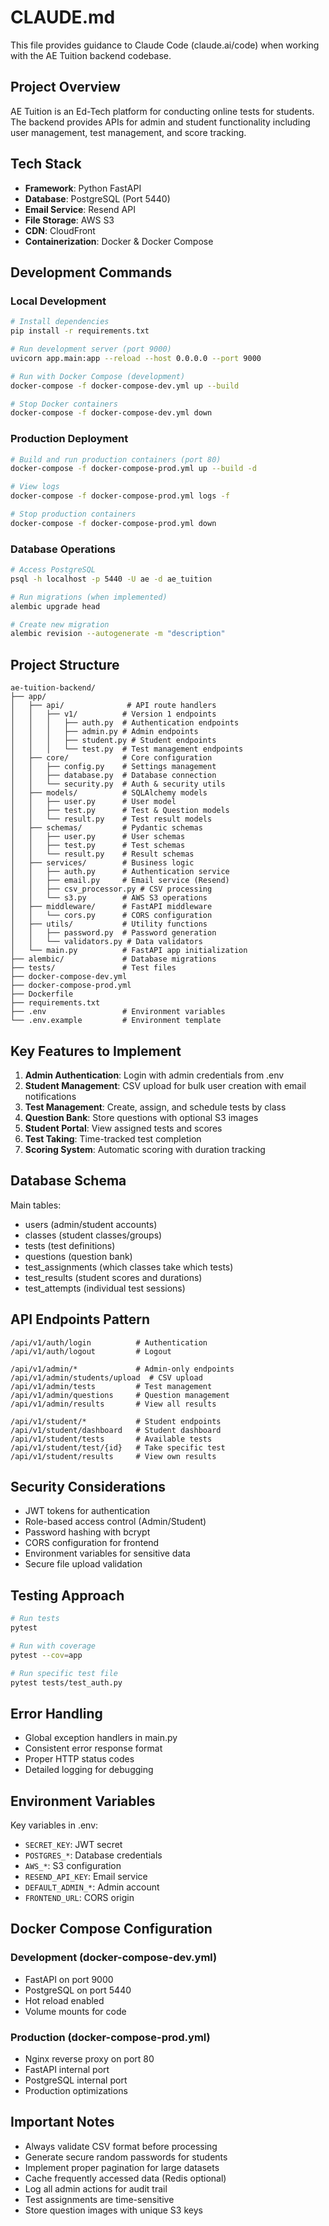# CLAUDE.md

This file provides guidance to Claude Code (claude.ai/code) when working with the AE Tuition backend codebase.

## Project Overview
AE Tuition is an Ed-Tech platform for conducting online tests for students. The backend provides APIs for admin and student functionality including user management, test management, and score tracking.

## Tech Stack
- **Framework**: Python FastAPI
- **Database**: PostgreSQL (Port 5440)
- **Email Service**: Resend API
- **File Storage**: AWS S3
- **CDN**: CloudFront
- **Containerization**: Docker & Docker Compose

## Development Commands

### Local Development
```bash
# Install dependencies
pip install -r requirements.txt

# Run development server (port 9000)
uvicorn app.main:app --reload --host 0.0.0.0 --port 9000

# Run with Docker Compose (development)
docker-compose -f docker-compose-dev.yml up --build

# Stop Docker containers
docker-compose -f docker-compose-dev.yml down
```

### Production Deployment
```bash
# Build and run production containers (port 80)
docker-compose -f docker-compose-prod.yml up --build -d

# View logs
docker-compose -f docker-compose-prod.yml logs -f

# Stop production containers
docker-compose -f docker-compose-prod.yml down
```

### Database Operations
```bash
# Access PostgreSQL
psql -h localhost -p 5440 -U ae -d ae_tuition

# Run migrations (when implemented)
alembic upgrade head

# Create new migration
alembic revision --autogenerate -m "description"
```

## Project Structure
```
ae-tuition-backend/
├── app/
│   ├── api/              # API route handlers
│   │   ├── v1/          # Version 1 endpoints
│   │   │   ├── auth.py  # Authentication endpoints
│   │   │   ├── admin.py # Admin endpoints
│   │   │   ├── student.py # Student endpoints
│   │   │   └── test.py  # Test management endpoints
│   ├── core/            # Core configuration
│   │   ├── config.py    # Settings management
│   │   ├── database.py  # Database connection
│   │   └── security.py  # Auth & security utils
│   ├── models/          # SQLAlchemy models
│   │   ├── user.py      # User model
│   │   ├── test.py      # Test & Question models
│   │   └── result.py    # Test result models
│   ├── schemas/         # Pydantic schemas
│   │   ├── user.py      # User schemas
│   │   ├── test.py      # Test schemas
│   │   └── result.py    # Result schemas
│   ├── services/        # Business logic
│   │   ├── auth.py      # Authentication service
│   │   ├── email.py     # Email service (Resend)
│   │   ├── csv_processor.py # CSV processing
│   │   └── s3.py        # AWS S3 operations
│   ├── middleware/      # FastAPI middleware
│   │   └── cors.py      # CORS configuration
│   ├── utils/           # Utility functions
│   │   ├── password.py  # Password generation
│   │   └── validators.py # Data validators
│   └── main.py          # FastAPI app initialization
├── alembic/             # Database migrations
├── tests/               # Test files
├── docker-compose-dev.yml
├── docker-compose-prod.yml
├── Dockerfile
├── requirements.txt
├── .env                 # Environment variables
└── .env.example         # Environment template
```

## Key Features to Implement
1. **Admin Authentication**: Login with admin credentials from .env
2. **Student Management**: CSV upload for bulk user creation with email notifications
3. **Test Management**: Create, assign, and schedule tests by class
4. **Question Bank**: Store questions with optional S3 images
5. **Student Portal**: View assigned tests and scores
6. **Test Taking**: Time-tracked test completion
7. **Scoring System**: Automatic scoring with duration tracking

## Database Schema
Main tables:
- users (admin/student accounts)
- classes (student classes/groups)
- tests (test definitions)
- questions (question bank)
- test_assignments (which classes take which tests)
- test_results (student scores and durations)
- test_attempts (individual test sessions)

## API Endpoints Pattern
```
/api/v1/auth/login          # Authentication
/api/v1/auth/logout         # Logout

/api/v1/admin/*             # Admin-only endpoints
/api/v1/admin/students/upload  # CSV upload
/api/v1/admin/tests         # Test management
/api/v1/admin/questions     # Question management
/api/v1/admin/results       # View all results

/api/v1/student/*           # Student endpoints
/api/v1/student/dashboard   # Student dashboard
/api/v1/student/tests       # Available tests
/api/v1/student/test/{id}   # Take specific test
/api/v1/student/results     # View own results
```

## Security Considerations
- JWT tokens for authentication
- Role-based access control (Admin/Student)
- Password hashing with bcrypt
- CORS configuration for frontend
- Environment variables for sensitive data
- Secure file upload validation

## Testing Approach
```bash
# Run tests
pytest

# Run with coverage
pytest --cov=app

# Run specific test file
pytest tests/test_auth.py
```

## Error Handling
- Global exception handlers in main.py
- Consistent error response format
- Proper HTTP status codes
- Detailed logging for debugging

## Environment Variables
Key variables in .env:
- `SECRET_KEY`: JWT secret
- `POSTGRES_*`: Database credentials
- `AWS_*`: S3 configuration
- `RESEND_API_KEY`: Email service
- `DEFAULT_ADMIN_*`: Admin account
- `FRONTEND_URL`: CORS origin

## Docker Compose Configuration

### Development (docker-compose-dev.yml)
- FastAPI on port 9000
- PostgreSQL on port 5440
- Hot reload enabled
- Volume mounts for code

### Production (docker-compose-prod.yml)
- Nginx reverse proxy on port 80
- FastAPI internal port
- PostgreSQL internal port
- Production optimizations

## Important Notes
- Always validate CSV format before processing
- Generate secure random passwords for students
- Implement proper pagination for large datasets
- Cache frequently accessed data (Redis optional)
- Log all admin actions for audit trail
- Test assignments are time-sensitive
- Store question images with unique S3 keys